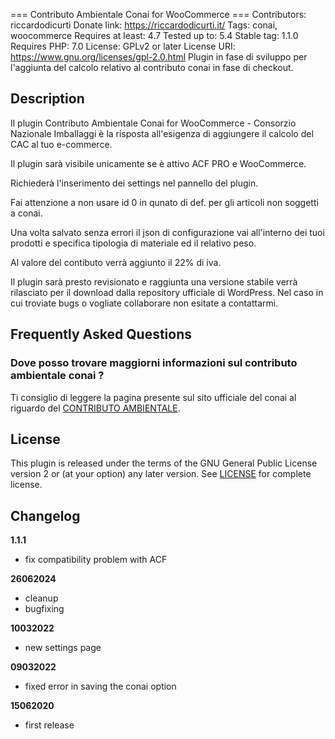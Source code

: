 === Contributo Ambientale Conai for WooCommerce ===
Contributors: riccardodicurti
Donate link: https://riccardodicurti.it/
Tags: conai, woocommerce
Requires at least: 4.7
Tested up to: 5.4
Stable tag: 1.1.0
Requires PHP: 7.0
License: GPLv2 or later
License URI: https://www.gnu.org/licenses/gpl-2.0.html
Plugin in fase di sviluppo per l'aggiunta del calcolo relativo al contributo conai in fase di checkout.

## Description 

Il plugin Contributo Ambientale Conai for WooCommerce - Consorzio Nazionale Imballaggi è la risposta all'esigenza di aggiungere il calcolo del CAC al tuo e-commerce. 

Il plugin sarà visibile unicamente se è attivo ACF PRO e WooCommerce. 

Richiederà l'inserimento dei settings nel pannello del plugin.

Fai attenzione a non usare id 0 in qunato di def. per gli articoli non soggetti a conai. 

Una volta salvato senza errori il json di configurazione vai all'interno dei tuoi prodotti e specifica tipologia di materiale ed il relativo peso. 

Al valore del contibuto verrà aggiunto il 22% di iva. 

Il plugin sarà presto revisionato e raggiunta una versione stabile verrà rilasciato per il download dalla repository ufficiale di WordPress. Nel caso in cui troviate bugs o vogliate collaborare non esitate a contattarmi.  

## Frequently Asked Questions 

### Dove posso trovare maggiorni informazioni sul contributo ambientale conai ?

Ti consiglio di leggere la pagina presente sul sito ufficiale del conai al riguardo del [CONTRIBUTO AMBIENTALE](http://www.conai.org/imprese/contributo-ambientale/).

## License

This plugin is released under the terms of the GNU General Public License version 2 or (at your option) any later version. See [LICENSE](https://www.gnu.org/licenses/gpl-2.0.html) for complete license.

## Changelog 

**1.1.1**
- fix compatibility problem with ACF

**26062024**
- cleanup
- bugfixing

**10032022**
- new settings page

**09032022**
- fixed error in saving the conai option

**15062020**
- first release
